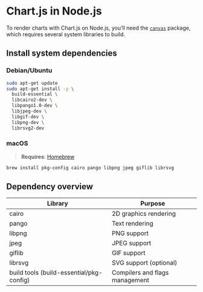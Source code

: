 # Chart.js in Node.js

To render charts with Chart.js on Node.js, you’ll need the [`canvas`](https://www.npmjs.com/package/canvas) package, which requires several system libraries to build.

## Install system dependencies

### Debian/Ubuntu

```bash
sudo apt-get update
sudo apt-get install -y \
  build-essential \
  libcairo2-dev \
  libpango1.0-dev \
  libjpeg-dev \
  libgif-dev \
  libpng-dev \
  librsvg2-dev
```

### macOS

> **Requires**: [Homebrew](https://brew.sh)

```bash
brew install pkg-config cairo pango libpng jpeg giflib librsvg
```

## Dependency overview

| Library                                  | Purpose                        |
| ---------------------------------------- | ------------------------------ |
| cairo                                    | 2D graphics rendering          |
| pango                                    | Text rendering                 |
| libpng                                   | PNG support                    |
| jpeg                                     | JPEG support                   |
| giflib                                   | GIF support                    |
| librsvg                                  | SVG support (optional)         |
| build tools (build-essential/pkg-config) | Compilers and flags management |
